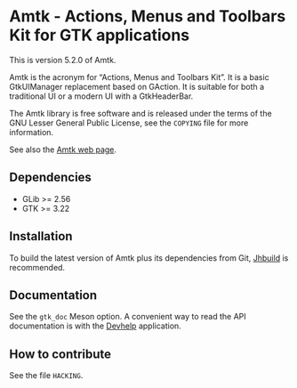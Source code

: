 Amtk - Actions, Menus and Toolbars Kit for GTK applications
===========================================================

This is version 5.2.0 of Amtk.

Amtk is the acronym for “Actions, Menus and Toolbars Kit”. It is a basic
GtkUIManager replacement based on GAction. It is suitable for both a
traditional UI or a modern UI with a GtkHeaderBar.

The Amtk library is free software and is released under the terms of the GNU
Lesser General Public License, see the `COPYING` file for more information.

See also the [Amtk web page](https://wiki.gnome.org/Projects/Amtk).

Dependencies
------------

- GLib >= 2.56
- GTK >= 3.22

Installation
------------

To build the latest version of Amtk plus its dependencies from Git,
[Jhbuild](https://wiki.gnome.org/Projects/Jhbuild) is recommended.

Documentation
-------------

See the `gtk_doc` Meson option. A convenient way to read the API documentation
is with the [Devhelp](https://wiki.gnome.org/Apps/Devhelp) application.

How to contribute
-----------------

See the file `HACKING`.
